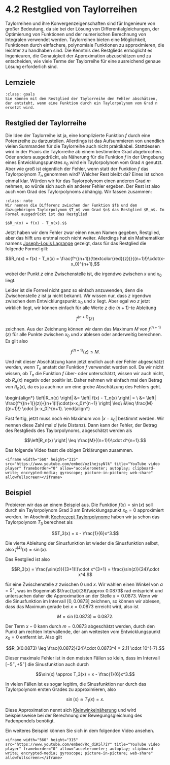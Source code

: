 # 4.2 Restglied von Taylorreihen

Taylorreihen und ihre Konvergenzeigenschaften sind für Ingenieure von großer
Bedeutung, da sie bei der Lösung von Differentialgleichungen, der Optimierung
von Funktionen und der numerischen Berechnung von Integralen verwendet werden.
Taylorreihen bieten eine Möglichkeit, Funktionen durch einfachere, polynomiale
Funktionen zu approximieren, die leichter zu handhaben sind. Die Kenntnis des
Restglieds ermöglicht es Ingenieuren, die Genauigkeit der Approximation
abzuschätzen und zu entscheiden, wie viele Terme der Taylorreihe für eine
ausreichend genaue Lösung erforderlich sind.

## Lernziele

```{admonition} Lernziele
:class: goals
Sie können mit dem Restglied der Taylorreihe den Fehler abschätzen, der entsteht, wenn eine Funktion durch ein Taylorpolynom vom Grad n ersetzt wird.
```

## Restglied der Taylorreihe

Die Idee der Taylorreihe ist ja, eine komplizierte Funktion $f$ durch eine
Potenzreihe zu darzustellen. Allerdings ist das Aufsummieren von unendlich
vielen Summanden für die Taylorreihe auch nicht praktikabel. Stattdessen wird in
der Praxis die Taylorreihe ab einem bestimmten Grad abgebrochen. Oder anders
ausgedrückt, als Näherung für die Funktion $f$ in der Umgebung eines
Entwicklungspunktes $x_0$ wird ein Taylorpolynom vom Grad $n$ genutzt. Aber wie
groß ist eigentlich der Fehler, wenn statt der Funktion $f$ das Taylorpolynom
$T_n$ genommen wird? Welcher Rest bleibt da? Eines ist schon einmal klar. Würden
wir für das Taylorpolynom einen anderen Grad $m$ nehmen, so würde sich auch ein
anderer Fehler ergeben. Der Rest ist also auch vom Grad des Taylorpolynoms
abhängig. Wir fassen zusammen:

```{admonition} Was ist ... das Restglied der Taylorreihe?
:class: note
Wir nennen die Differenz zwischen der Funktion $f$ und dem dazugehörigen Taylorpolynom $T_n$ vom Grad $n$ das Restglied $R_n$. In Formel ausgedrückt ist das Restglied

$$R_n(x) = f(x) - T_n(x).$$
```

Jetzt haben wir dem Fehler zwar einen neuen Namen gegeben, Restglied, aber das
hilft uns erstmal noch nicht weiter. Allerdings hat ein Mathematiker namens
[Joseph-Louis Lagrange](https://de.wikipedia.org/wiki/Joseph-Louis_Lagrange)
gezeigt, dass für das Restglied die folgende Formel gilt:

$$R_n(x) = f(x) - T_n(x) =
\frac{f^{(n+1)}(\textcolor{red}{z})}{(n+1)!}\cdot(x-x_0)^{n+1},$$

wobei der Punkt $z$ eine Zwischenstelle ist, die irgendwo zwischen $x$ und $x_0$
liegt.

Leider ist die Formel nicht ganz so einfach anzuwenden, denn die Zwischenstelle $z$ ist ja nicht bekannt. Wir wissen nur, dass $z$ irgendwo zwischen dem Entwicklungspunkt $x_0$ und $x$ liegt. Aber egal wo $z$ jetzt wirklich liegt, wir können einfach für alle Werte $z$ die $(n+1)$-te Ableitung

$$f^{(n+1)}(z)$$

zeichnen. Aus der Zeichnung können wir dann das Maximum $M$ von $f^{(n+1)}(z)$ für alle Punkte zwischen $x_0$ und $x$ ablesen oder anderweitig berechnen. Es gilt also

$$f^{(n+1)}(z) \leq M.$$

Und mit dieser Abschätzung kann jetzt endlich auch der Fehler abgeschätzt
werden, wenn $T_n$ anstatt der Funktion $f$ verwendet werden soll. Da wir nicht
wissen, ob $T_n$ die Funktion $f$ über- oder unterschätzt, wissen wir auch
nicht, ob $R_n(x)$ negativ oder positiv ist. Daher nehmen wir einfach mal den
Betrag von $R_n(x)$, da es ja auch nur um eine grobe Abschätzung des Fehlers
geht.

\begin{align*}
\left|R_n(x) \right| &= \left| f(x) - T_n(x) \right| = \\
    &= \left| \frac{f^{(n+1)}(z)}{(n+1)!}\cdot(x-x_0)^{n+1} \right| \leq\\
    &\leq \frac{M}{(n+1)!} \cdot |x-x_0|^{n+1}.
\end{align*}

Fast fertig, jetzt muss noch ein Maximum von $|x - x_0|$ bestimmt werden. Wir
nennen diese Zahl mal $d$ (wie Distanz). Dann kann der Fehler, der Betrag des
Restglieds des Taylorpolynoms, abgeschätzt werden als

$$\left|R_n(x) \right| \leq  \frac{M}{(n+1)!}\cdot d^{n+1}.$$

Das folgende Video fasst die obigen Erklärungen zusammen.

```{dropdown} Video zu "Taylor Restglied" von Prof. Hoever
<iframe width="560" height="315" src="https://www.youtube.com/embed/oz1hejsyNlk" title="YouTube video player" frameborder="0" allow="accelerometer; autoplay; clipboard-write; encrypted-media; gyroscope; picture-in-picture; web-share" allowfullscreen></iframe>
```

## Beispiel

Probieren wir das an einem Beispiel aus. Die Funktion $f(x)=\sin(x)$ soll durch
ein Taylorpolynom Grad 3 am Entwicklungspunkt $x_0=0$ approximiert werden. Im
Abschnitt [Kochrezept Taylorpolynome](ref04_sec01_kochrezept) haben wir ja schon
das Taylorpolynom $T_{3}$ berechnet als

$$T_3(x) = x - \frac{1}{6}x^3.$$

Die vierte Ableitung der Sinusfunktion ist wieder die Sinusfunktion selbst, also  $f^{(4)}(x) = \sin(x)$.

Das Restglied ist also

$$R_3(x) = \frac{\sin(z)}{(3+1)!}\cdot x^{3+1} = \frac{\sin(z)}{24}\cdot x^4.$$

für eine Zwischenstelle $z$ zwischen $0$ und $x$. Wir wählen einen Winkel von
$\alpha = 5^{\circ}$, was im Bogenmaß $\frac{\pi}{36}\approx 0.0873$ rad
entspricht und untersuchen daher die Approximation an der Stelle $x = 0.0873$.
Wenn wir die Sinusfunktion im Intervall $[0, 0.0873]$ zeichnen, so können wir
ablesen, dass das Maximum gerade bei $x = 0.0873$ erreicht wird, also ist

$$M = \sin(0.0873) \approx 0.0872.$$

Der Term $x - 0$ kann durch $m = 0.0873$ abgeschätzt werden, durch den Punkt am
rechten Intervallende, der am weitesten vom Entwicklungspunkt $x_0=0$ entfernt
ist. Also gilt

$$R_3(0.0873) \leq \frac{0.0872}{24}\cdot 0.0873^4 = 2.11 \cdot 10^{-7}.$$

Dieser maximale Fehler ist in den meisten Fällen so klein, dass im Intervall
$[-5^{\circ}, + 5^{\circ}]$ die Sinusfunktion auch durch

$$\sin(x) \approx T_3(x) = x - \frac{1}{6}x^3.$$

In vielen Fällen ist es sogar legitim, die Sinusfunktion nur durch das Taylorpolynom ersten Grades zu approximieren, also

$$\sin(x) \approx T_1(x) = x.$$

Diese Approximation nennt sich
[Kleinwinkelnäherung](https://de.wikipedia.org/wiki/Kleinwinkelnäherung) und
wird beispielsweise bei der Berechnung der Bewegungsgleichung des Fadenpendels
benötigt.

Ein weiteres Beispiel können Sie sich in dem folgenden Video ansehen.

```{dropdown} Video zu "Taylorpolynom, Restglied" von Daniel Jung
<iframe width="560" height="315" src="https://www.youtube.com/embed/Rc_diK5l7iY" title="YouTube video player" frameborder="0" allow="accelerometer; autoplay; clipboard-write; encrypted-media; gyroscope; picture-in-picture; web-share" allowfullscreen></iframe>
```
